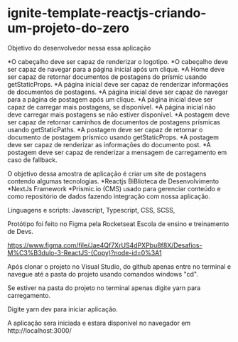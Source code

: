 # ignite-template-reactjs-criando-um-projeto-do-zero

Objetivo do desenvolvedor nessa essa aplicação

*O cabeçalho deve ser capaz de renderizar o logotipo.
*O cabeçalho deve ser capaz de navegar para a página inicial após um clique.
*A Home deve ser capaz de retornar documentos de postagens do prísmic usando getStaticProps.
*A página inicial deve ser capaz de renderizar informações de documentos de postagens.
*A página inicial deve ser capaz de navegar para a página de postagem após um clique.
*A página inicial deve ser capaz de carregar mais postagens, se disponível.
*A página inicial não deve carregar mais postagens se não estiver disponível.
*A postagem deve ser capaz de retornar caminhos de documentos de postagens prísmicas usando getStaticPaths.
*A postagem deve ser capaz de retornar o documento de postagem prísmico usando getStaticProps.
*A postagem deve ser capaz de renderizar as informações do documento post.
*A postagem deve ser capaz de renderizar a mensagem de carregamento em caso de fallback.

O objetivo dessa amostra de aplicação é criar um site de postagens contendo algumas tecnologias.
*Reactjs BiBlioteca de Desenvolvimento
*NextJs Framework
*Prismic.io (CMS) usado para gerenciar conteúdo e como repositório de dados fazendo integração com nossa aplicação.

Linguagens e scripts: Javascript, Typescript, CSS, SCSS, 

Protótipo foi feito no Figma pela Rocketseat Escola de ensino e treinamento de Devs.

https://www.figma.com/file/Jae4Qf7XrUS4dPXPbu8f8X/Desafios-M%C3%B3dulo-3-ReactJS-(Copy)?node-id=0%3A1

Após clonar o projeto no Visual Studio, do github apenas entre no terminal e navegue até a pasta do projeto usando comandos windows "cd".

Se estiver na pasta do projeto no terminal apenas digite yarn para carregamento.

Digite  yarn dev  para iniciar aplicação. 

A aplicação sera iniciada e estara disponivel no navegador em http://localhost:3000/


